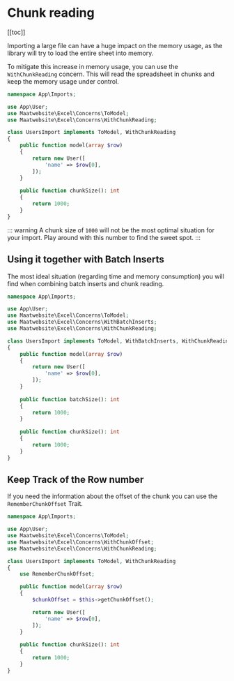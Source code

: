 # Chunk reading

[[toc]]

Importing a large file can have a huge impact on the memory usage, as the library will try to load the entire sheet into memory.

To mitigate this increase in memory usage, you can use the `WithChunkReading` concern. This will read the spreadsheet in chunks and keep the memory usage under control.

```php
namespace App\Imports;

use App\User;
use Maatwebsite\Excel\Concerns\ToModel;
use Maatwebsite\Excel\Concerns\WithChunkReading;

class UsersImport implements ToModel, WithChunkReading
{
    public function model(array $row)
    {
        return new User([
            'name' => $row[0],
        ]);
    }
    
    public function chunkSize(): int
    {
        return 1000;
    }
}
```

::: warning
A chunk size of `1000` will not be the most optimal situation for your import. Play around with this number to find the sweet spot.
:::

## Using it together with Batch Inserts

The most ideal situation (regarding time and memory consumption) you will find when combining batch inserts and chunk reading.

```php
namespace App\Imports;

use App\User;
use Maatwebsite\Excel\Concerns\ToModel;
use Maatwebsite\Excel\Concerns\WithBatchInserts;
use Maatwebsite\Excel\Concerns\WithChunkReading;

class UsersImport implements ToModel, WithBatchInserts, WithChunkReading
{
    public function model(array $row)
    {
        return new User([
            'name' => $row[0],
        ]);
    }
    
    public function batchSize(): int
    {
        return 1000;
    }
    
    public function chunkSize(): int
    {
        return 1000;
    }
}
```

## Keep Track of the Row number

If you need the information about the offset of the chunk you can use the `RememberChunkOffset` Trait.

```php
namespace App\Imports;

use App\User;
use Maatwebsite\Excel\Concerns\ToModel;
use Maatwebsite\Excel\Concerns\WithChunkOffset;
use Maatwebsite\Excel\Concerns\WithChunkReading;

class UsersImport implements ToModel, WithChunkReading
{
    use RememberChunkOffset;

    public function model(array $row)
    {
        $chunkOffset = $this->getChunkOffset();

        return new User([
            'name' => $row[0],
        ]);
    }
    
    public function chunkSize(): int
    {
        return 1000;
    }
}
```